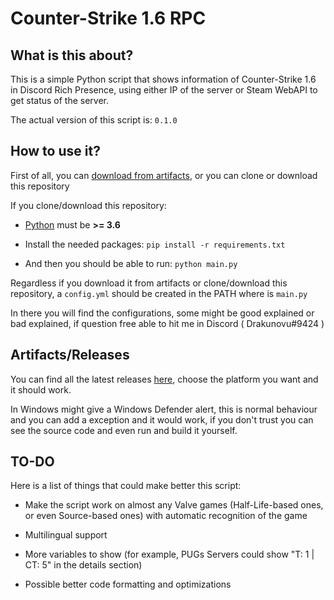 # Counter-Strike 1.6 RPC

## What is this about?

This is a simple Python script that shows information of Counter-Strike 1.6 in Discord Rich Presence, using either IP of the server or Steam WebAPI to get status of the server.

The actual version of this script is: `0.1.0`

## How to use it?

First of all, you can [download from artifacts](https://github.com/Drakunovu/csrpc#releases), or you can clone or download this repository

If you clone/download this repository:

- [Python](https://www.python.org/downloads/) must be **>= 3.6**

- Install the needed packages: `pip install -r requirements.txt`

- And then you should be able to run: `python main.py`

Regardless if you download it from artifacts or clone/download this repository, a `config.yml` should be created in the PATH where is `main.py`

In there you will find the configurations, some might be good explained or bad explained, if question free able to hit me in Discord ( Drakunovu#9424 )

## Artifacts/Releases

You can find all the latest releases [here](https://nightly.link/Drakunovu/csrpc/workflows/build/master), choose the platform you want and it should work.

In Windows might give a Windows Defender alert, this is normal behaviour and you can add a exception and it would work, if you don't trust you can see the source code and even run and build it yourself.

## TO-DO

Here is a list of things that could make better this script:

- Make the script work on almost any Valve games (Half-Life-based ones, or even Source-based ones) with automatic recognition of the game

- Multilingual support

- More variables to show (for example, PUGs Servers could show "T: 1 | CT: 5" in the details section)

- Possible better code formatting and optimizations
